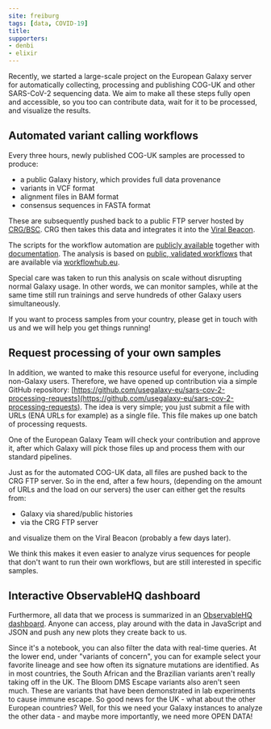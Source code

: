 ```yaml
---
site: freiburg
tags: [data, COVID-19]
title: 
supporters:
- denbi
- elixir
---
```


Recently, we started a large-scale project on the European Galaxy server for automatically collecting, processing and publishing COG-UK and other SARS-CoV-2 sequencing data. We aim to make all these steps fully open and accessible, so you too can contribute data, wait for it to be processed, and visualize the results.


## Automated variant calling workflows

Every three hours, newly published COG-UK samples are processed to produce:

* a public Galaxy history, which provides full data provenance
* variants in VCF format
* alignment files in BAM format
* consensus sequences in FASTA format

These are subsequently pushed back to a public FTP server hosted by [CRG/BSC](ftp://xfer13.crg.eu). CRG then takes this data and integrates it into the [Viral Beacon](https://covid19beacon.crg.eu/).

The scripts for the workflow automation are [publicly available](https://github.com/usegalaxy-eu/ena-cog-uk-wfs) together with [documentation](https://github.com/usegalaxy-eu/ena-cog-uk-wfs/blob/main/docs/manual.md). The analysis is based on [public, validated workflows](https://www.biorxiv.org/content/10.1101/2021.03.25.437046v1) that are available via [workflowhub.eu](https://workflowhub.eu/).

Special care was taken to run this analysis on scale without disrupting normal Galaxy usage. In other words, we can monitor samples, while at the same time still run trainings and serve hundreds of other Galaxy users simultaneously.

If you want to process samples from your country, please get in touch with us and we will help you get things running!


## Request processing of your own samples

In addition, we wanted to make this resource useful for everyone, including non-Galaxy users. Therefore, we have opened up contribution via a simple GitHub repository: [https://github.com/usegalaxy-eu/sars-cov-2-processing-requests](https://github.com/usegalaxy-eu/sars-cov-2-processing-requests). The idea is very simple; you just submit a file with URLs (ENA URLs for example) as a single file. This file makes up one batch of processing requests.

One of the European Galaxy Team will check your contribution and approve it, after which Galaxy will pick those files up and process them with our standard pipelines.

Just as for the automated COG-UK data, all files are pushed back to the CRG FTP server. So in the end, after a few hours, (depending on the amount of URLs and the load on our servers) the user can either
get the results from:

* Galaxy via shared/public histories
* via the CRG FTP server

and visualize them on the Viral Beacon (probably a few days later).

We think this makes it even easier to analyze virus sequences for people that don't want to run their own workflows, but are still interested in specific samples.


## Interactive ObservableHQ dashboard

Furthermore, all data that we process is summarized in an [ObservableHQ dashboard](https://observablehq.com/@spond/sars-cov-2-cog-uk). Anyone can access, play around with the data in JavaScript and JSON and push any new plots they create back to us.

Since it's a notebook, you can also filter the data with real-time queries. At the lower end, under "variants of concern", you can for example select your favorite lineage and see how often
its signature mutations are identified. As in most countries, the South African and the Brazilian variants aren't really taking off in the UK. The Bloom DMS Escape variants also aren't seen much. These are variants that have been demonstrated in lab experiments to cause immune escape. So good news for the UK - what about the other European countries? Well, for this we need your Galaxy instances to analyze the other data - and maybe more importantly, we need more OPEN DATA!


